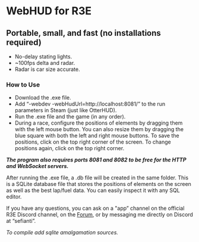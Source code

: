 # WebHUD for R3E
## Portable, small, and fast (no installations required)
- No-delay stating lights.
- ~100fps delta and radar.
- Radar is car size accurate.
### How to Use
- Download the .exe file.
- Add “-webdev -webHudUrl=http://localhost:8081/” to the run parameters in Steam (just like OtterHUD).
- Run the .exe file and the game (in any order).
- During a race, configure the positions of elements by dragging them with the left mouse button. You can also resize them by dragging the blue square with both the left and right mouse buttons. To save the positions, click on the top right corner of the screen. To change positions again, click on the top right corner.

***The program also requires ports 8081 and 8082 to be free for the HTTP and WebSocket servers.*** 

After running the .exe file, a .db file will be created in the same folder. This is a SQLite database file that stores the positions of elements on the screen as well as the best lap/fuel data. You can easily inspect it with any SQL editor.

If you have any questions, you can ask on a "app” channel on the official R3E Discord channel, on the [Forum](https://forum.kw-studios.com/index.php?threads/another-custom-webhud.19310/), or by messaging me directly on Discord at “sefianti”.

*To compile add sqlite amalgamation sources.*
